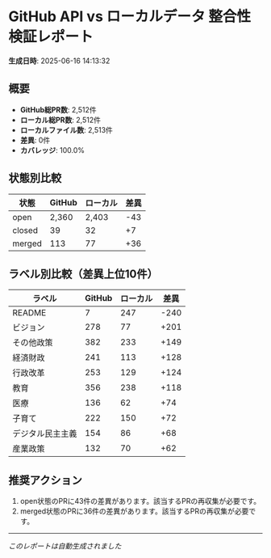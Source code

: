 # GitHub API vs ローカルデータ 整合性検証レポート

**生成日時**: 2025-06-16 14:13:32

## 概要

- **GitHub総PR数**: 2,512件
- **ローカル総PR数**: 2,512件
- **ローカルファイル数**: 2,513件
- **差異**: 0件
- **カバレッジ**: 100.0%

## 状態別比較

| 状態 | GitHub | ローカル | 差異 |
|------|--------|----------|------|
| open | 2,360 | 2,403 | -43 |
| closed | 39 | 32 | +7 |
| merged | 113 | 77 | +36 |

## ラベル別比較（差異上位10件）

| ラベル | GitHub | ローカル | 差異 |
|--------|--------|----------|------|
| README | 7 | 247 | -240 |
| ビジョン | 278 | 77 | +201 |
| その他政策 | 382 | 233 | +149 |
| 経済財政 | 241 | 113 | +128 |
| 行政改革 | 253 | 129 | +124 |
| 教育 | 356 | 238 | +118 |
| 医療 | 136 | 62 | +74 |
| 子育て | 222 | 150 | +72 |
| デジタル民主主義 | 154 | 86 | +68 |
| 産業政策 | 132 | 70 | +62 |

## 推奨アクション

1. open状態のPRに43件の差異があります。該当するPRの再収集が必要です。
2. merged状態のPRに36件の差異があります。該当するPRの再収集が必要です。

---
*このレポートは自動生成されました*
